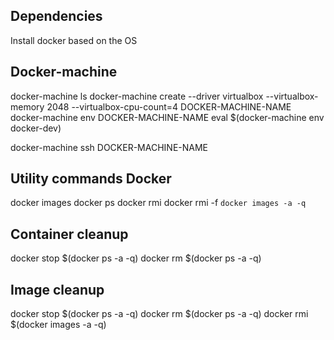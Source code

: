 ## Dependencies 
Install docker based on the OS

## Docker-machine
docker-machine ls
docker-machine create --driver virtualbox --virtualbox-memory 2048 --virtualbox-cpu-count=4 DOCKER-MACHINE-NAME
docker-machine env DOCKER-MACHINE-NAME
eval $(docker-machine env docker-dev)

docker-machine ssh DOCKER-MACHINE-NAME

## Utility commands Docker
docker images
docker ps
docker rmi <imageid>
docker rmi -f `docker images -a -q`

## Container cleanup 
docker stop $(docker ps -a -q)
docker rm $(docker ps -a -q)

## Image cleanup
docker stop $(docker ps -a -q)
docker rm $(docker ps -a -q)
docker rmi $(docker images -a -q)
